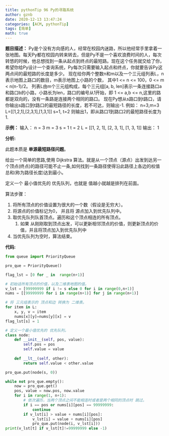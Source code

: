 ```yaml
---
title: pythonTip 96 Py的寻路系统
author: gznb
date: 2020-12-13 13:47:24
categories: [ACM, pythonTip]
tags: [简单]
math: true
---
```


**题目描述：**
Py是个没有方向感的人，经常在校园内迷路，所以他经常手里拿着一张地图。每天Py都在校园内转来转去，但是Py不是一个喜欢浪费时间的人，每次转悠的时候，他总想找到一条从起点到终点的最短路。现在这个任务就交给了你，希望你给Py设计一个查询系统，Py每次只需要输入起点和终点，你就要告诉Py这两点间的最短路的长度是多少。
现在给你两个整数n和m以及一个三元组列表L，n表示地图上路口的数目，m表示地图上小路的个数，
其中1 <= n <= 100，0 <= m < n(n-1)/2。
列表L由m个三元组构成，每个三元组[a, b, len]表示一条连接路口a和路口b的小路，小路长为len，路口的编号从1开始，即 1 <= a,b <= n,这里的路都是双向的，没有一条路是连接两个相同的路口。
现在Py想从s路口到t路口，请你输出s路口到t路口的最短路径的长度，若不可达，则输出-1.
例如：
n=3,m=3
L=[[1,2,1],[2,3,1],[1,3,1]]
s=1, t=2
则输出1，即从路口1到路口2的最短路径长度为1.

**示例：**
输入：
n = 3
m = 3
s = 1
t = 2
L = [[1, 2, 1], [2, 3, 1], [1, 3, 1]]
输出：
1

**分析:**

此题本质是 **单源最短路径问题**。

给出一个简单的思路,使用 Dijkstra 算法。就是从一个顶点（源点）出发到达另一个顶点(终点)的路径可能不止一条,如何找到一条路径使得沿此路径上各边的权值总和(称为路径长度)达到最小。



定义一个 最小值优先的 优先队列，也就是 值越小就越是排列在前面。

算法步骤：

1. 将所有顶点的价值设置为很大的一个数（假设是无穷大）。
2. 将源点的价值标记为0， 并且将 源点加入到优先队列中。
3. 取优先队列队首顶点。遍历和这个顶点相连的所有顶点。
   1. 如果 从刚刚取到顶点出发，可以更新相邻顶点的价值，则更新顶点的价值，并且将顶点加入到优先队列中
4. 当优先队列为空时，算法结束。







**代码:**

```python
from queue import PriorityQueue

pro_que = PriorityQueue()

flag_lst = [0 for _ in  range(n+1)]

# 初始话所有顶点的价值，以及二维表地图的值。
v_lst = [99999999 if i != s else 0 for i in range(0,n+1)]
nums = [[99999999 for i in range(n+1)] for j in range(n+1)]

# 将 三元组表示的 顶点和边 转换为 二维表。
for item in L:
    x, y, v = item
    nums[x][y]=nums[y][x] = v
flag_lst[s] = 1

# 定义一个最小值优先的 优先队列。
class node:
    def __init__(self, pos, value):
        self.pos = pos
        self.value = value
    
    def __lt__(self, other):
        return self.value < other.value

pro_que.put(node(s, 0))

while not pro_que.empty():
    now = pro_que.get()
    pos, value = now.pos, now.value
    for i in range(1, n+1):
        # 依次遍历，当两个顶点之间不能相连时或者是两个相同的顶点时 跳过。
        if i == pos or nums[i][pos] == 99999999:
            continue
        if v_lst[i] > value + nums[i][pos]:
            v_lst[i] = value + nums[i][pos]
            pro_que.put(node(i, v_lst[i]))
print(v_lst[t] if v_lst[t]!=99999999 else -1)
```

